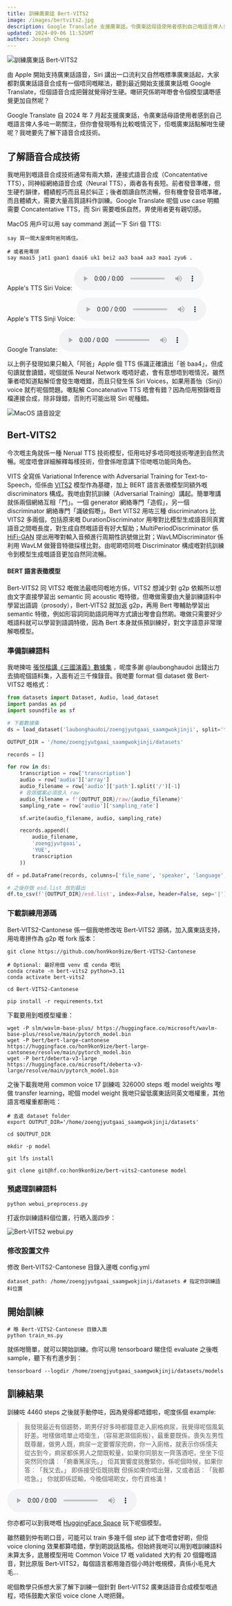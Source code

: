 ```yaml
---
title: 訓練廣東話 Bert-VITS2
image: /images/bertvits2.jpg
description: Google Translate 支援廣東話，令廣東話母語使用者感到自己嘅語言俾人多咗一啲關注，但你會發現喺有比較嘅情況下，佢嘅廣東話點解咁生硬呢？
updated: 2024-09-06 11:52GMT
author: Joseph Cheng
---
```


![訓練廣東話 Bert-VITS2](/images/bertvits2.jpg)

由 Apple 開始支持廣東話語音，Siri 講出一口流利又自然嘅標準廣東話起，大家都對廣東話語音合成有一個唔同嘅睇法，聽到最近開始支援廣東話嘅 Google Translate，佢個語音合成把聲就覺得好生硬。噉研究係啲咩嘢會令個模型講嘢感覺更加自然呢？

Google Translate 自 2024 年 7 月起支援廣東話，令廣東話母語使用者感到自己嘅語言俾人多咗一啲關注，但你會發現喺有比較嘅情況下，佢嘅廣東話點解咁生硬呢？我哋要先了解下語音合成技術。

## 了解語音合成技術

我哋用到嘅語音合成技術通常有兩大類，連接式語音合成（Concatentative TTS），同神經網絡語音合成（Neural TTS），兩者各有長短。前者發音準確，但生硬冇韻律，體績輕巧而且易於糾正；後者朗讀自然流暢，但有機會發音唔準確，而且體績大，需要大量高質語料作訓練。Google Translate 呢個 use case 明顯需要 Concatentative TTS，而 Siri 需要嘅係自然，畀使用者更有親切感。

MacOS 用戶可以用 say command 測試一下 Siri 個 TTS:

```shell
say 買一間大屋俾阿爸阿媽住。

# 或者用粵拼
say maai5 jat1 gaan1 daai6 uk1 bei2 aa3 baa4 aa3 maa1 zyu6 .
```

Apple's TTS Siri Voice:
![Apple's TTS Siri Voice](/audios/siri_test.wav)

Apple's TTS Sinji Voice:
![Apple's TTS Sinji Voice](/audios/siri_test2.wav)

Google Translate:
![Google Translate](/audios/translate_tts.mp3)

以上例子發現如果只輸入「阿爸」Apple 個 TTS 係識正確讀出「爸 baa4」，但成句讀就會讀錯，呢個就係 Neural Network 嘅唔好處，會有意想唔到嘅情況，雖然筆者唔知道點解佢會發生噉嘅錯，而且只發生係 Siri Voices，如果用善怡（Sinji）voice 就冇呢個問題。噉點解 Concatenative TTS 唔會有錯？因為佢用預錄嘅音檔連接合成，除非錄錯，否則冇可能出現 Siri 呢種錯。

![MacOS 語音設定](/images/screenshot1.png)

## Bert-VITS2

今次嘅主角就係一種 Nerual TTS 技術模型，佢用咗好多唔同嘅技術嚟達到自然流暢。呢度唔會詳細解釋每樣技術，但會係咁意講下佢哋嘅功能同角色。

VITS 全寫係 Variational Inference with Adversarial Training for Text-to-Speech，佢係由 [VITS2](https://arxiv.org/abs/2307.16430) 模型作為基礎，加上 BERT 語言表徵模型同額外嘅 discriminators 構成。我哋由對抗訓練（Adversarial Training）講起。簡單嚟講就係兩個網絡互相「鬥」。一個 generator 網絡專門「造假」，另一個 discriminator 網絡專門「識破假嘢」。Bert VITS2 用咗三種 discriminators 比 VITS2 多兩個，包括原來嘅 DurationDiscriminator 用嚟對比模型生成語音同真實語音之間嘅長度，對生成自然嘅語音有好大幫助；MultiPeriodDiscriminator 係 [HiFi-GAN](https://arxiv.org/pdf/2010.05646) 提出用嚟對輸入音頻進行周期性訊號做比對；WavLMDiscriminator 係利用 WavLM 做聲音特徵採樣比對。由呢啲唔同嘅 Discriminator 構成嘅對抗訓練令到模型生成嘅語音更加自然同流暢。

#### BERT 語言表徵模型

Bert-VITS2 同 VITS2 嘅做法最唔同嘅地方係，VITS2 想減少對 g2p 依賴所以想由文字直接學習出 semantic 同 acoustic 嘅特徵，但噉做需要由大量訓練語料中學習出語調（prosody），Bert-VITS2 就加返 g2p，再用 Bert 嚟輔助學習出 semantic 特徵，例如形容詞同助語詞用咩方式讀出嚟會自然啲。噉做只需要好少嘅語料就可以學習到語調特徵，因為 Bert 本身就係預訓練好，對文字語意非常理解嘅模型。

### 準備訓練語料

我哋揀咗 [張悦楷講《三國演義》數據集](https://huggingface.co/datasets/laubonghaudoi/zoengjyutgaai_saamgwokjinji) ，呢度多謝 @laubonghaudoi 出錢出力去搞呢個語料集，入面有近三千條錄音。我哋要 format 個 dataset 做 Bert-VITS2 嘅格式：

```python
from datasets import Dataset, Audio, load_dataset
import pandas as pd
import soundfile as sf

# 下載數據集
ds = load_dataset('laubonghaudoi/zoengjyutgaai_saamgwokjinji', split='train')

OUTPUT_DIR = '/home/zoengjyutgaai_saamgwokjinji/datasets'

records = []

for row in ds:
    transcription = row['transcription']
    audio = row['audio']['array']
    audio_filename = row['audio']['path'].split('/')[-1]
    # 音效檔案必須放入 raw
    audio_filename = f'{OUTPUT_DIR}/raw/{audio_filename}'
    sampling_rate = row['audio']['sampling_rate']

    sf.write(audio_filename, audio, sampling_rate)

    records.append((
        audio_filename,
        'zoengjyutgaai',
        'YUE',
        transcription
    ))

df = pd.DataFrame(records, columns=['file_name', 'speaker', 'language', 'transcription'])

# 之後存做 esd.list 放到最出
df.to_csv(f'{OUTPUT_DIR}/esd.list', index=False, header=False, sep='|')

```

### 下載訓練用源碼

Bert-VITS2-Cantonese 係一個我哋修改咗 Bert-VITS2 源碼，加入廣東話支持，用咗粵拼作為 g2p 嘅 fork 版本：

```shell
git clone https://github.com/hon9kon9ize/Bert-VITS2-Cantonese

# Optional: 最好用個 venv 或 conda 嚟玩
conda create -n bert-vits2 python=3.11
conda activate bert-vits2

cd Bert-VITS2-Cantonese

pip install -r requirements.txt
```

下載要用到嘅模型權重：

```shell
wget -P slm/wavlm-base-plus/ https://huggingface.co/microsoft/wavlm-base-plus/resolve/main/pytorch_model.bin
wget -P bert/bert-large-cantonese https://huggingface.co/hon9kon9ize/bert-large-cantonese/resolve/main/pytorch_model.bin
wget -P bert/deberta-v3-large https://huggingface.co/microsoft/deberta-v3-large/resolve/main/pytorch_model.bin
```

之後下載我哋用 common voice 17 訓練咗 326000 steps 嘅 model weights 嚟做 transfer learning，呢個 model weight 我哋只留低廣東話同英文嘅權重，其他語言嘅權重都刪咗：

```shell
# 去返 dataset folder
export OUTPUT_DIR='/home/zoengjyutgaai_saamgwokjinji/datasets'

cd $OUTPUT_DIR

mkdir -p model

git lfs install

git clone git@hf.co:hon9kon9ize/bert-vits2-cantonese model
```

### 預處理訓練語料

```shell
python webui_preprocess.py
```

打返你訓練語料個位置，行晒入面四步：

![Bert-VITS2 webui.py](/images/screenshot2.png)

### 修改設置文件

修改 Bert-VITS2-Cantonese 目錄入邊嘅 config.yml

```
dataset_path: /home/zoengjyutgaai_saamgwokjinji/datasets # 指定你訓練語料位置
```

## 開始訓練

```shell
# 喺 Bert-VITS2-Cantonese 目錄入面
python train_ms.py
```

就係咁簡單，就可以開始訓練。你可以用 tensorboard 睇住佢 evaluate 之後嘅 sample，聽下有冇進步到：

```shell
tensorboard --logdir /home/zoengjyutgaai_saamgwokjinji/datasets/models
```

## 訓練結果

訓練咗 4460 steps 之後就手動停咗，因為覺得都唔錯啦，呢度係個 example:

> 我發現最近有個趨勢，啲男仔好多時都鐘意走入廁格痾尿，我覺得呢個風氣好差。咁樣做唔單止唔衛生，（容易淝濕個廁板），最重要既係，喪失左男性既尊嚴，做男人既，痾尿一定要響尿兜痾，你一入廁格，就表示你係懦夫 從古到今，痾尿都係男人之間既較量，如果你同朋友一齊落酒吧，坐坐下佢突然同你講︰「痾番篤尿先。」 佢其實響度挑釁緊你，係呢個時候，如果你答︰「我又去。」 即係接受佢既挑戰 但係如果你唔出聲，又或者話︰「我都唔急。」 你就即係認輸，今晚個場啲女，你冇資格溝！

![訓練結果mp3](/audios/tts_result.mp3)

你亦都可以到我哋嘅 [HuggingFace Space](https://huggingface.co/spaces/hon9kon9ize/tts) 玩下呢個模型。

雖然聽到仲有啲口音，可能可以 train 多幾千個 step 試下會唔會好啲，但佢 voice cloning 效果都算唔錯，學到啲說話風格。但始終我哋可以用到嘅訓練語料未算太多，底層模型用咗 Common Voice 17 嘅 validated 大約有 20 個鐘嘅語音，對比原版 Bert-VITS2，每個語言都用幾百個小時計嘅規模，真係小毛見大毛...

呢個教學只係想大家了解下訓練一個針對 Bert-VITS2 廣東話語音合成模型嘅過程，唔係鼓勵大家佢 voice clone 人哋把聲。